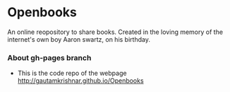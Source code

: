 # Openbooks
An online reopository to share books. Created in the loving memory of the internet's own boy Aaron swartz, on his birthday.

### About gh-pages branch
- This is the code repo of the webpage http://gautamkrishnar.github.io/Openbooks
